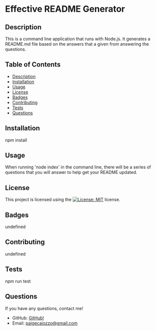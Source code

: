# Effective README Generator

## Description
This is a command line application that runs with Node.js. It generates a README.md file based on the answers that a given from answering the questions.


## Table of Contents

- [Description](#description)
- [Installation](#installation)
- [Usage](#usage)
- [License](#license)
- [Badges](#badges)
- [Contributing](#contributing)
- [Tests](#tests)
- [Questions](#questions)

## Installation
npm install


## Usage
When running 'node index' in the command line, there will be a series of questions that you will answer to help get your README updated.


## License
This project is licensed using the [![License: MIT](https://img.shields.io/badge/License-MIT-yellow.svg)](https://opensource.org/licenses/MIT) license. 


## Badges
undefined


## Contributing
undefined


## Tests
npm run test

## Questions
If you have any questions, contact me!

- GitHub: [GitHub!](https://github.com/pcaiozzo)
- Email:  paigecaiozzo@gmail.com


